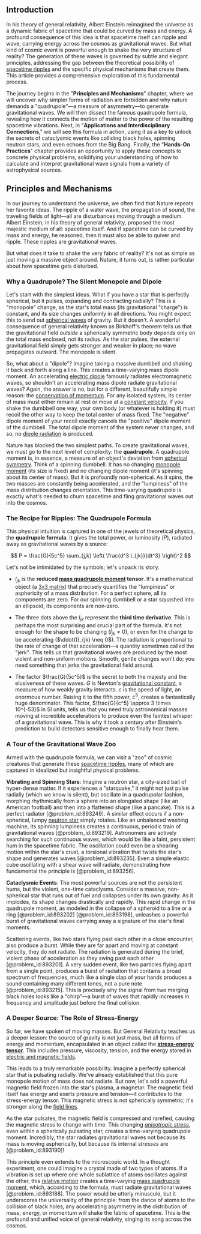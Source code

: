 ## Introduction
In his theory of general relativity, Albert Einstein reimagined the universe as a dynamic fabric of spacetime that could be curved by mass and energy. A profound consequence of this idea is that spacetime itself can ripple and wave, carrying energy across the cosmos as gravitational waves. But what kind of cosmic event is powerful enough to shake the very structure of reality? The generation of these waves is governed by subtle and elegant principles, addressing the gap between the theoretical possibility of [spacetime ripples](@article_id:158823) and the specific physical mechanisms that create them. This article provides a comprehensive exploration of this fundamental process.

The journey begins in the "**Principles and Mechanisms**" chapter, where we will uncover why simpler forms of radiation are forbidden and why nature demands a "quadrupole"—a measure of asymmetry—to generate gravitational waves. We will then dissect the famous quadrupole formula, revealing how it connects the motion of matter to the power of the resulting spacetime vibrations. Next, in "**Applications and Interdisciplinary Connections**," we will see this formula in action, using it as a key to unlock the secrets of cataclysmic events like colliding black holes, spinning neutron stars, and even echoes from the Big Bang. Finally, the "**Hands-On Practices**" chapter provides an opportunity to apply these concepts to concrete physical problems, solidifying your understanding of how to calculate and interpret gravitational wave signals from a variety of astrophysical sources.

## Principles and Mechanisms

In our journey to understand the universe, we often find that Nature repeats her favorite ideas. The ripple of a water wave, the propagation of sound, the traveling fields of light—all are disturbances moving through a medium. Albert Einstein, in his theory of general relativity, proposed the most majestic medium of all: spacetime itself. And if spacetime can be curved by mass and energy, he reasoned, then it must also be able to quiver and ripple. These ripples are gravitational waves.

But what does it take to shake the very fabric of reality? It's not as simple as just moving a massive object around. Nature, it turns out, is rather particular about how spacetime gets disturbed.

### Why a Quadrupole? The Silent Monopole and Dipole

Let's start with the simplest ideas. What if you have a star that is perfectly spherical, but it pulses, expanding and contracting radially? This is a "monopole" change, as the star's total mass (its gravitational "charge") is constant, and its size changes uniformly in all directions. You might expect this to send out [spherical waves](@article_id:199977) of gravity. But it doesn't. A wonderful consequence of general relativity known as Birkhoff's theorem tells us that the gravitational field *outside* a spherically symmetric body depends only on the total mass enclosed, not its radius. As the star pulses, the external gravitational field simply gets stronger and weaker in place; no wave propagates outward. The monopole is silent.

So, what about a "dipole"? Imagine taking a massive dumbbell and shaking it back and forth along a line. This creates a time-varying mass dipole moment. An accelerating [electric dipole](@article_id:262764) famously radiates electromagnetic waves, so shouldn't an accelerating mass dipole radiate gravitational waves? Again, the answer is no, but for a different, beautifully simple reason: the [conservation of momentum](@article_id:160475). For any isolated system, its center of mass must either remain at rest or move at a [constant velocity](@article_id:170188). If you shake the dumbbell one way, your own body (or whatever is holding it) must recoil the other way to keep the total center of mass fixed. The "negative" dipole moment of your recoil exactly cancels the "positive" dipole moment of the dumbbell. The total dipole moment of the system never changes, and so, no [dipole radiation](@article_id:271413) is produced.

Nature has blocked the two simplest paths. To create gravitational waves, we must go to the next level of complexity: the **quadrupole**. A quadrupole moment is, in essence, a measure of an object's deviation from [spherical symmetry](@article_id:272358). Think of a spinning dumbbell. It has no changing [monopole moment](@article_id:267274) (its size is fixed) and no changing dipole moment (it's spinning about its center of mass). But it is profoundly non-spherical. As it spins, the two masses are constantly being accelerated, and the "lumpiness" of the mass distribution changes orientation. This time-varying quadrupole is exactly what's needed to churn spacetime and fling gravitational waves out into the cosmos.

### The Recipe for Ripples: The Quadrupole Formula

This physical intuition is captured in one of the jewels of theoretical physics, the **quadrupole formula**. It gives the total power, or luminosity ($P$), radiated away as gravitational waves by a source:

$$
P = \frac{G}{5c^5} \sum_{j,k} \left( \frac{d^3 I_{jk}}{dt^3} \right)^2
$$

Let's not be intimidated by the symbols; let's unpack its story.

*   $I_{jk}$ is the **reduced [mass quadrupole moment](@article_id:158167) tensor**. It's a mathematical object (a [3x3 matrix](@article_id:182643)) that precisely quantifies the "lumpiness" or asphericity of a mass distribution. For a perfect sphere, all its components are zero. For our spinning dumbbell or a star squashed into an ellipsoid, its components are non-zero.

*   The three dots above the $I_{jk}$ represent the **third time derivative**. This is perhaps the most surprising and crucial part of the formula. It's not enough for the shape to be changing ($\dot{I}_{jk} \neq 0$), or even for the change to be accelerating ($\ddot{I}_{jk} \neq 0$). The radiation is proportional to the rate of change of that acceleration—a quantity sometimes called the "jerk". This tells us that gravitational waves are produced by the most violent and non-uniform motions. Smooth, gentle changes won't do; you need something that jerks the gravitational field around.

*   The factor $\frac{G}{5c^5}$ is the secret to both the majesty and the elusiveness of these waves. $G$ is Newton's [gravitational constant](@article_id:262210), a measure of how weakly gravity interacts. $c$ is the speed of light, an enormous number. Raising it to the fifth power, $c^5$, creates a fantastically huge denominator. This factor, $\frac{G}{c^5} \approx 3 \times 10^{-53}$ in SI units, tells us that you need truly astronomical masses moving at incredible accelerations to produce even the faintest whisper of a gravitational wave. This is why it took a century after Einstein's prediction to build detectors sensitive enough to finally hear them.

### A Tour of the Gravitational Wave Zoo

Armed with the quadrupole formula, we can visit a "zoo" of cosmic creatures that generate these [spacetime ripples](@article_id:158823), many of which are captured in idealized but insightful physical problems.

**Vibrating and Spinning Stars**: Imagine a neutron star, a city-sized ball of hyper-dense matter. If it experiences a "starquake," it might not just pulse radially (which we know is silent), but oscillate in a quadrupolar fashion, morphing rhythmically from a sphere into an elongated shape (like an American football) and then into a flattened shape (like a pancake). This is a perfect radiator [@problem_id:893249]. A similar effect occurs if a non-spherical, lumpy [neutron star](@article_id:146765) simply rotates. Like an unbalanced washing machine, its spinning lumpiness creates a continuous, periodic train of gravitational waves [@problem_id:893219]. Astronomers are actively searching for such continuous waves, which would be like a faint, persistent hum in the spacetime fabric. The oscillation could even be a shearing motion within the star's crust, a torsional vibration that twists the star's shape and generates waves [@problem_id:893235]. Even a simple elastic cube oscillating with a shear wave will radiate, demonstrating how fundamental the principle is [@problem_id:893256].

**Cataclysmic Events**: The most powerful sources are not the persistent hums, but the violent, one-time cataclysms. Consider a massive, non-spherical star that runs out of fuel and collapses under its own gravity. As it implodes, its shape changes drastically and rapidly. This rapid change in the quadrupole moment, as modeled in the collapse of a spheroid to a line or a ring [@problem_id:893202] [@problem_id:893198], unleashes a powerful burst of gravitational waves carrying away a signature of the star's final moments.

Scattering events, like two stars flying past each other in a close encounter, also produce a burst. While they are far apart and moving at constant velocity, they do not radiate. The radiation is generated during the brief, violent phase of acceleration as they swing past each other [@problem_id:893201]. A very sudden event, like two particles flying apart from a single point, produces a burst of radiation that contains a broad spectrum of frequencies, much like a single clap of your hands produces a sound containing many different tones, not a pure note [@problem_id:893215]. This is precisely why the signal from two merging black holes looks like a "chirp"—a burst of waves that rapidly increases in frequency and amplitude just before the final collision.

### A Deeper Source: The Role of Stress-Energy

So far, we have spoken of moving masses. But General Relativity teaches us a deeper lesson: the source of gravity is not just mass, but all forms of energy and momentum, encapsulated in an object called the **[stress-energy tensor](@article_id:146050)**. This includes pressure, viscosity, tension, and the energy stored in [electric and magnetic fields](@article_id:260853).

This leads to a truly remarkable possibility. Imagine a perfectly spherical star that is pulsating radially. We've already established that this pure monopole motion of mass does not radiate. But now, let's add a powerful magnetic field frozen into the star's plasma, a magnetar. The magnetic field itself has energy and exerts pressure and tension—it contributes to the stress-energy tensor. This magnetic stress is not spherically symmetric; it's stronger along the [field lines](@article_id:171732).

As the star pulsates, the magnetic field is compressed and rarefied, causing the magnetic stress to change with time. This changing *[anisotropic stress](@article_id:160909)*, even within a spherically pulsating star, creates a time-varying quadrupole moment. Incredibly, the star radiates gravitational waves not because its mass is moving aspherically, but because its internal *stresses* are [@problem_id:893190]!

This principle even extends to the microscopic world. In a thought experiment, one could imagine a crystal made of two types of atoms. If a vibration is set up where one whole sublattice of atoms oscillates against the other, this [relative motion](@article_id:169304) creates a time-varying [mass quadrupole moment](@article_id:158167), which, according to the formula, must radiate gravitational waves [@problem_id:893188]. The power would be utterly minuscule, but it underscores the universality of the principle: from the dance of atoms to the collision of black holes, any accelerating asymmetry in the distribution of mass, energy, or momentum will shake the fabric of spacetime. This is the profound and unified voice of general relativity, singing its song across the cosmos.